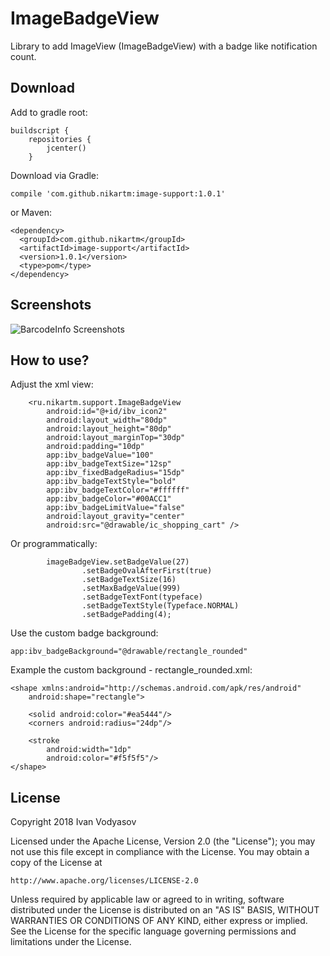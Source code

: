 # ImageBadgeView
Library to add ImageView (ImageBadgeView) with a badge like notification count.
## Download
Add to gradle root:
```
buildscript {
    repositories {
        jcenter()
    }
```
Download via Gradle:
```
compile 'com.github.nikartm:image-support:1.0.1'
```
or Maven:
```
<dependency>
  <groupId>com.github.nikartm</groupId>
  <artifactId>image-support</artifactId>
  <version>1.0.1</version>
  <type>pom</type>
</dependency>
```
## Screenshots
![BarcodeInfo Screenshots](https://raw.githubusercontent.com/nikartm/ImageBadgeView/master/screenshots/sct_1.jpg)
## How to use?
Adjust the xml view:
```
    <ru.nikartm.support.ImageBadgeView
        android:id="@+id/ibv_icon2"
        android:layout_width="80dp"
        android:layout_height="80dp"
        android:layout_marginTop="30dp"
        android:padding="10dp"
        app:ibv_badgeValue="100"
        app:ibv_badgeTextSize="12sp"
        app:ibv_fixedBadgeRadius="15dp"
        app:ibv_badgeTextStyle="bold"
        app:ibv_badgeTextColor="#ffffff"
        app:ibv_badgeColor="#00ACC1"
        app:ibv_badgeLimitValue="false"
        android:layout_gravity="center"
        android:src="@drawable/ic_shopping_cart" />
```
Or programmatically:
```
        imageBadgeView.setBadgeValue(27)
                .setBadgeOvalAfterFirst(true)
                .setBadgeTextSize(16)
                .setMaxBadgeValue(999)
                .setBadgeTextFont(typeface)
                .setBadgeTextStyle(Typeface.NORMAL)
                .setBadgePadding(4);
```
Use the custom badge background:
```
app:ibv_badgeBackground="@drawable/rectangle_rounded"
```
Example the custom background - rectangle_rounded.xml:
```
<shape xmlns:android="http://schemas.android.com/apk/res/android"
    android:shape="rectangle">

    <solid android:color="#ea5444"/>
    <corners android:radius="24dp"/>

    <stroke
        android:width="1dp"
        android:color="#f5f5f5"/>
</shape>
```

## License
Copyright 2018 Ivan Vodyasov

Licensed under the Apache License, Version 2.0 (the "License");
you may not use this file except in compliance with the License.
You may obtain a copy of the License at

    http://www.apache.org/licenses/LICENSE-2.0

Unless required by applicable law or agreed to in writing, software
distributed under the License is distributed on an "AS IS" BASIS,
WITHOUT WARRANTIES OR CONDITIONS OF ANY KIND, either express or implied.
See the License for the specific language governing permissions and
limitations under the License.